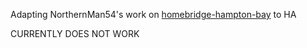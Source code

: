 Adapting NorthernMan54's work on [homebridge-hampton-bay](https://github.com/NorthernMan54/homebridge-hampton-bay) to HA

CURRENTLY DOES NOT WORK
